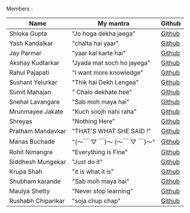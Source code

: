 Members :

| Name               | My mantra                     | Github                                        |
| ------------------ | ----------------------------- | --------------------------------------------- |
| Shloka Gupta       | "Jo hoga dekha jaega"         | [Github](https://github.com/chicken-biryani)  |
| Yash Kandalkar     | "chalta hai yaar"             | [Github](https://github.com/YashKandalkar)    |
| Jay Parmar         | "yaar kal karte hai"          | [Github](https://github.com/jay-2000)         |
| Akshay Kudtarkar   | "Jyada mat soch ho jayega"    | [Github](https://github.com/akshay1552/)      |
| Rahul Pajapati     | "I want more knowledge"       | [Github](https://github.com/Lee3060)          |
| Sushant Yelurkar   | "Thik hai Dekh Lengea"        | [Github](https://github.com/SushantYelurkar)  |
| Sumit Mahajan      | " Chalo dekhate hee"          | [Github](https://github.com/sumitmahajan2001) |
| Snehal Lavangare   | "Sab moh maya hai"            | [Github](https://github.com/Snehal193)        |
| Mrunmayee Jakate   | "Kuch soojh nahi raha"        | [Github](https://github.com/mrunmayee9601)    |
| Shreyas            | "Nothing Here"                | [Github](https://github.com/Shrey3009)        |
| Pratham Mandavkar  | "THAT'S WHAT SHE SAID !"      | [Github](https://github.com/PrathamOp)        |
| Manas Buchade      | "(～￣ ▽ ￣)～ (～￣ ▽ ￣)～" | [Github](https://github.com/manasb15)         |
| Rohit Nimangre     | "Everything is Fine"          | [Github](https://github.com/rohit465)         |
| Siddhesh Mungekar  | "Just do it"                  | [Github](https://github.com/MSid01)           |
| Krupa Shah         | "it is what it is"            | [Github](https://github.com/krupas23)         |
| Shubham karande    | "Sab moh maya hai"            | [Github](https://github.com/shubhamkarande13) |
| Maulya Shetty      | "Never stop learning"         | [Github](https://github.com/maulya230)        |
| Rushabh Chiparikar | "soja chup chap"              | [Github](https://github.com/Rushabh-15)       |
